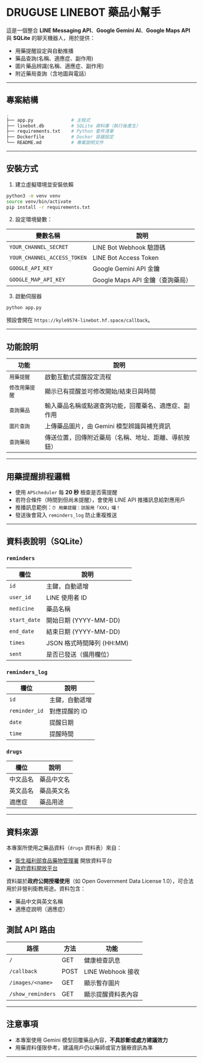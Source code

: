 # DRUGUSE LINEBOT 藥品小幫手

這是一個整合 **LINE Messaging API**、**Google Gemini AI**、**Google Maps API** 與 **SQLite** 的聊天機器人，用於提供：

- 用藥提醒設定與自動推播
- 藥品查詢(名稱、適應症、副作用)
- 圖片藥品辨識(名稱、適應症、副作用)
- 附近藥局查詢（含地圖與電話）

---

## 專案結構

```bash
.
├── app.py              # 主程式
├── linebot.db          # SQLite 資料庫（執行後產生）
├── requirements.txt    # Python 套件清單
├── Dockerfile          # Docker 容器設定
└── README.md           # 專案說明文件
```
---

## 安裝方式

1. 建立虛擬環境並安裝依賴
```bash
python3 -m venv venv
source venv/bin/activate
pip install -r requirements.txt
```

2. 設定環境變數：

| 變數名稱                  | 說明                                 |
|---------------------------|--------------------------------------|
| `YOUR_CHANNEL_SECRET`     | LINE Bot Webhook 驗證碼              |
| `YOUR_CHANNEL_ACCESS_TOKEN` | LINE Bot Access Token             |
| `GOOGLE_API_KEY`          | Google Gemini API 金鑰               |
| `GOOGLE_MAP_API_KEY`      | Google Maps API 金鑰（查詢藥局）     |

3. 啟動伺服器
```bash
python app.py
```

預設會開在 `https://kyle9574-linebot.hf.space/callback`。

---

## 功能說明

| 功能             | 說明                                                                 |
|------------------|----------------------------------------------------------------------|
| `用藥提醒`       | 啟動互動式提醒設定流程                                               |
| `修改用藥提醒`   | 顯示已有提醒並可修改開始/結束日與時間                              |
| `查詢藥品`       | 輸入藥品名稱或點選查詢功能，回覆藥名、適應症、副作用                |
| `圖片查詢`       | 上傳藥品圖片，由 Gemini 模型辨識與補充資訊                          |
| `查詢藥局`       | 傳送位置，回傳附近藥局（名稱、地址、距離、導航按鈕）               |

---

## 用藥提醒排程邏輯

- 使用 `APScheduler` 每 **20 秒** 檢查是否需提醒
- 若符合條件（時間到但尚未提醒），會使用 LINE API 推播訊息給對應用戶
- 推播訊息範例：`⏰ 用藥提醒：該服用「XXX」囉！`
- 發送後會寫入 `reminders_log` 防止重複推送

---

## 資料表說明（SQLite）

### `reminders`
| 欄位         | 說明                       |
|--------------|----------------------------|
| `id`         | 主鍵，自動遞增             |
| `user_id`    | LINE 使用者 ID             |
| `medicine`   | 藥品名稱                   |
| `start_date` | 開始日期 (YYYY-MM-DD)     |
| `end_date`   | 結束日期 (YYYY-MM-DD)     |
| `times`      | JSON 格式時間陣列 (HH:MM) |
| `sent`       | 是否已發送（備用欄位）     |

### `reminders_log`
| 欄位           | 說明                  |
|----------------|-----------------------|
| `id`           | 主鍵，自動遞增        |
| `reminder_id`  | 對應提醒的 ID         |
| `date`         | 提醒日期              |
| `time`         | 提醒時間              |

### `drugs`
| 欄位       | 說明       |
|------------|------------|
| 中文品名   | 藥品中文名 |
| 英文品名   | 藥品英文名 |
| 適應症     | 藥品用途   |

---

## 資料來源

本專案所使用之藥品資料（`drugs` 資料表）來自：

- [衛生福利部食品藥物管理署](https://data.fda.gov.tw/) 開放資料平台
- [政府資料開放平台](https://data.gov.tw/)

資料屬於**政府公開授權使用**（如 Open Government Data License 1.0），可合法用於非營利衛教用途。資料包含：

- 藥品中文與英文名稱
- 適應症說明（適應症）


## 測試 API 路由

| 路徑              | 方法 | 功能               |
|-------------------|------|--------------------|
| `/`               | GET  | 健康檢查訊息       |
| `/callback`       | POST | LINE Webhook 接收  |
| `/images/<name>`  | GET  | 顯示暫存圖片       |
| `/show_reminders` | GET  | 顯示提醒資料表內容 |

---

## 注意事項

- 本專案使用 Gemini 模型回覆藥品內容，**不具診斷或處方建議效力**
- 用藥資料僅限參考，建議用戶仍以藥師或官方醫療資訊為準

---
